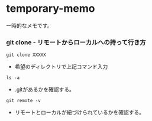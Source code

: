# temporary-memo
一時的なメモです。
### git clone - リモートからローカルへの持って行き方
```
git clone XXXXX
```
- 希望のディレクトリで上記コマンド入力
```
ls -a
```
- .gitがあるかを確認する。
```
git remote -v
```
- リモートとローカルが紐づけられているかを確認する。